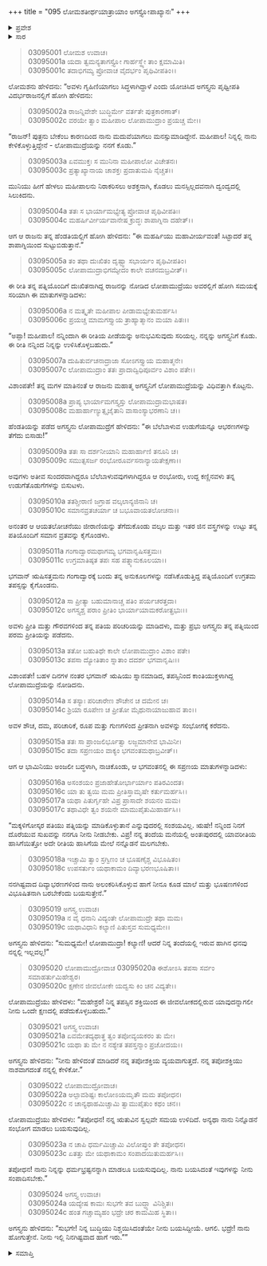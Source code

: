 +++
title = "095 ಲೋಮಶತೀರ್ಥಯಾತ್ರಾಯಾಂ ಅಗಸ್ತ್ಯೋಪಾಖ್ಯಾನಃ"
+++

<details><summary>ಪ್ರವೇಶ</summary>


।।   ಓಂ ಓಂ ನಮೋ ನಾರಾಯಣಾಯ।।   ಶ್ರೀ ವೇದವ್ಯಾಸಾಯ ನಮಃ ।।

ಶ್ರೀ ಕೃಷ್ಣದ್ವೈಪಾಯನ ವೇದವ್ಯಾಸ ವಿರಚಿತ  

**ಶ್ರೀ ಮಹಾಭಾರತ**

**ಆರಣ್ಯಕ ಪರ್ವ**

**ತೀರ್ಥಯಾತ್ರಾ ಪರ್ವ**

**ಅಧ್ಯಾಯ 95**

</details>


<details><summary>ಸಾರ</summary>

ಅಗಸ್ತ್ಯ-ಲೋಪಾಮುದ್ರೆಯರ ವಿವಾಹ; ಅಗಸ್ತ್ಯನು ಬೆಲೆಬಾಳುವ ಉಡುಗೆ-ಆಭರಣಗಳನ್ನು ಬಿಸಾಡಲು ಪತ್ನಿಗೆ ಹೇಳಿದುದು (1-12). ಲೋಪಾಮುದ್ರೆಯನ್ನು ಅಗಸ್ತ್ಯನು ಸಂಭೋಗಕ್ಕೆ ಕರೆದಾಗ ಅವಳು ಇಬ್ಬರೂ ದಿವ್ಯಾಭರಣಗಳಿಂದ ಅಲಂಕೃತರಾಗಿ ಕೂಡಬೇಕೆಂದು ಕೇಳುವುದು; ಅಗಸ್ತ್ಯನು ಸಂಪತ್ತನ್ನು ಅರಸಿ ಹೊರಡುವುದು (13-24).

</details>


> 03095001 ಲೋಮಶ ಉವಾಚ।  
03095001a ಯದಾ ತ್ವಮನ್ಯತಾಗಸ್ತ್ಯೋ ಗಾರ್ಹಸ್ಥ್ಯೇ ತಾಂ ಕ್ಷಮಾಮಿತಿ।  
03095001c ತದಾಭಿಗಮ್ಯ ಪ್ರೋವಾಚ ವೈದರ್ಭಂ ಪೃಥಿವೀಪತಿಂ।।

ಲೋಮಶನು ಹೇಳಿದನು: “ಅವಳು ಗೃಹಿಣಿಯಾಗಲು ಸಿದ್ಧಳಾಗಿದ್ದಾಳೆ ಎಂದು ಯೋಚಿಸಿದ ಅಗಸ್ತ್ಯನು ಪೃಥ್ವೀಪತಿ ವಿದರ್ಭರಾಜನಲ್ಲಿಗೆ ಹೋಗಿ ಹೇಳಿದನು:

> 03095002a ರಾಜನ್ನಿವೇಶೇ ಬುದ್ಧಿರ್ಮೇ ವರ್ತತೇ ಪುತ್ರಕಾರಣಾತ್।  
03095002c ವರಯೇ ತ್ವಾಂ ಮಹೀಪಾಲ ಲೋಪಾಮುದ್ರಾಂ ಪ್ರಯಚ್ಚ ಮೇ।।

“ರಾಜನ್! ಪುತ್ರನು ಬೇಕೆಂಬ ಕಾರಣದಿಂದ ನಾನು ಮದುವೆಯಾಗಲು ಮನಸ್ಸುಮಾಡಿದ್ದೇನೆ. ಮಹೀಪಾಲ! ನಿನ್ನಲ್ಲಿ ನಾನು ಕೇಳಿಕೊಳ್ಳುತ್ತಿದ್ದೇನೆ - ಲೋಪಾಮುದ್ರೆಯನ್ನು ನನಗೆ ಕೊಡು.”

> 03095003a ಏವಮುಕ್ತಃ ಸ ಮುನಿನಾ ಮಹೀಪಾಲೋ ವಿಚೇತನಃ।  
03095003c ಪ್ರತ್ಯಾಖ್ಯಾನಾಯ ಚಾಶಕ್ತಃ ಪ್ರದಾತುಮಪಿ ನೈಚ್ಚತ।।

ಮುನಿಯು ಹೀಗೆ ಹೇಳಲು ಮಹೀಪಾಲನು ನಿರಾಕರಿಸಲು ಅಶಕ್ತನಾಗಿ, ಕೊಡಲು ಮನಸ್ಸಿಲ್ಲದವನಾಗಿ ದ್ವಂದ್ವದಲ್ಲಿ ಸಿಲುಕಿದನು.

> 03095004a ತತಃ ಸ ಭಾರ್ಯಾಮಭ್ಯೇತ್ಯ ಪ್ರೋವಾಚ ಪೃಥಿವೀಪತಿಃ।  
03095004c ಮಹರ್ಷಿರ್ವೀರ್ಯವಾನೇಷ ಕ್ರುದ್ಧಃ ಶಾಪಾಗ್ನಿನಾ ದಹೇತ್।।

ಆಗ ಆ ರಾಜನು ತನ್ನ ಹೆಂಡತಿಯಲ್ಲಿಗೆ ಹೋಗಿ ಹೇಳಿದನು: “ಈ ಮಹರ್ಷಿಯು ಮಹಾವೀರ್ಯವಂತ! ಸಿಟ್ಟಾದರೆ ತನ್ನ ಶಾಪಾಗ್ನಿಯಿಂದ ಸುಟ್ಟುಬಿಡುತ್ತಾನೆ.”

> 03095005a ತಂ ತಥಾ ದುಃಖಿತಂ ದೃಷ್ಟ್ವಾ ಸಭಾರ್ಯಂ ಪೃಥಿವೀಪತಿಂ।   
03095005c ಲೋಪಾಮುದ್ರಾಭಿಗಮ್ಯೇದಂ ಕಾಲೇ ವಚನಮಬ್ರವೀತ್।।

ಈ ರೀತಿ ತನ್ನ ಪತ್ನಿಯೊಂದಿಗೆ ದುಃಖಿತನಾಗಿದ್ದ ರಾಜನನ್ನು ನೋಡಿದ ಲೋಪಾಮುದ್ರೆಯು ಅವರಲ್ಲಿಗೆ ಹೋಗಿ ಸಮಯಕ್ಕೆ ಸರಿಯಾಗಿ ಈ ಮಾತುಗಳನ್ನಾಡಿದಳು:

> 03095006a ನ ಮತ್ಕೃತೇ ಮಹೀಪಾಲ ಪೀಡಾಮಭ್ಯೇತುಮರ್ಹಸಿ।  
03095006c ಪ್ರಯಚ್ಚ ಮಾಮಗಸ್ತ್ಯಾಯ ತ್ರಾಹ್ಯಾತ್ಮಾನಂ ಮಯಾ ಪಿತಃ।।

“ಅಪ್ಪಾ! ಮಹೀಪಾಲ! ನನ್ನಿಂದಾಗಿ ಈ ರೀತಿಯ ಪೀಡೆಯನ್ನು ಅನುಭವಿಸುವುದು ಸರಿಯಲ್ಲ. ನನ್ನನ್ನು ಅಗಸ್ತ್ಯನಿಗೆ ಕೊಡು. ಈ ರೀತಿ ನನ್ನಿಂದ ನಿನ್ನನ್ನು ಉಳಿಸಿಕೊಳ್ಳಬಹುದು.”

> 03095007a ದುಹಿತುರ್ವಚನಾದ್ರಾಜಾ ಸೋಽಗಸ್ತ್ಯಾಯ ಮಹಾತ್ಮನೇ।  
03095007c ಲೋಪಾಮುದ್ರಾಂ ತತಃ ಪ್ರಾದಾದ್ವಿಧಿಪೂರ್ವಂ ವಿಶಾಂ ಪತೇ।।

ವಿಶಾಂಪತೇ! ತನ್ನ ಮಗಳ ಮಾತಿನಂತೆ ಆ ರಾಜನು ಮಹಾತ್ಮ ಅಗಸ್ತ್ಯನಿಗೆ ಲೋಪಾಮುದ್ರೆಯನ್ನು ವಿಧಿವತ್ತಾಗಿ ಕೊಟ್ಟನು.

> 03095008a ಪ್ರಾಪ್ಯ ಭಾರ್ಯಾಮಗಸ್ತ್ಯಸ್ತು ಲೋಪಾಮುದ್ರಾಮಭಾಷತ।  
03095008c ಮಹಾರ್ಹಾಣ್ಯುತ್ಸೃಜೈತಾನಿ ವಾಸಾಂಸ್ಯಾಭರಣಾನಿ ಚ।।

ಹೆಂಡತಿಯನ್ನು ಪಡೆದ ಅಗಸ್ತ್ಯನು ಲೋಪಾಮುದ್ರೆಗೆ ಹೇಳಿದನು: “ಈ ಬೆಲೆಬಾಳುವ ಉಡುಗೆಯನ್ನೂ ಆಭರಣಗಳನ್ನು ತೆಗೆದು ಬಿಸಾಡು!”

> 03095009a ತತಃ ಸಾ ದರ್ಶನೀಯಾನಿ ಮಹಾರ್ಹಾಣಿ ತನೂನಿ ಚ।  
03095009c ಸಮುತ್ಸಸರ್ಜ ರಂಭೋರೂರ್ವಸನಾನ್ಯಾಯತೇಕ್ಷಣಾ।।

ಅವುಗಳು ಅತೀವ ಸುಂದರವಾಗಿದ್ದರೂ ಬೆಲೆಬಾಳುವವುಗಳಾಗಿದ್ದರೂ ಆ ರಂಭೋರು, ಉದ್ದ ಕಣ್ಣಿನವಳು ತನ್ನ ಉಡುಗೆತೊಡುಗೆಗಳನ್ನು ಬಿಸುಟಳು.

> 03095010a ತತಶ್ಚೀರಾಣಿ ಜಗ್ರಾಹ ವಲ್ಕಲಾನ್ಯಜಿನಾನಿ ಚ।  
03095010c ಸಮಾನವ್ರತಚರ್ಯಾ ಚ ಬಭೂವಾಯತಲೋಚನಾ।।

ಅನಂತರ ಆ ಆಯತಲೋಚನೆಯು ಜೀರಾಣಿಯನ್ನು ತೆಗೆದುಕೊಂಡು ವಲ್ಕಲ ಮತ್ತು ಇತರ ಜಿನ ವಸ್ತ್ರಗಳನ್ನು ಉಟ್ಟು ತನ್ನ ಪತಿಯೊಂದಿಗೆ ಸಮಾನ ವ್ರತವನ್ನು ಕೈಗೊಂಡಳು.

> 03095011a ಗಂಗಾದ್ವಾರಮಥಾಗಮ್ಯ ಭಗವಾನೃಷಿಸತ್ತಮಃ।  
03095011c ಉಗ್ರಮಾತಿಷ್ಠತ ತಪಃ ಸಹ ಪತ್ನ್ಯಾನುಕೂಲಯಾ।।

ಭಗವಾನ್ ಋಷಿಸತ್ತಮನು ಗಂಗಾದ್ವಾರಕ್ಕೆ ಬಂದು ತನ್ನ ಅನುಕೂಲಗಳನ್ನು ನಡೆಸಿಕೊಡುತ್ತಿದ್ದ ಪತ್ನಿಯೊಂದಿಗೆ ಉಗ್ರತಮ ತಪಸ್ಸನ್ನು ಕೈಗೊಂಡನು.

> 03095012a ಸಾ ಪ್ರೀತ್ಯಾ ಬಹುಮಾನಾಚ್ಚ ಪತಿಂ ಪರ್ಯಚರತ್ತದಾ।  
03095012c ಅಗಸ್ತ್ಯಶ್ಚ ಪರಾಂ ಪ್ರೀತಿಂ ಭಾರ್ಯಾಯಾಮಕರೋತ್ಪ್ರಭುಃ।।

ಅವಳು ಪ್ರೀತಿ ಮತ್ತು ಗೌರವಗಳಿಂದ ತನ್ನ ಪತಿಯ ಪರಿಚರಿಯನ್ನು ಮಾಡಿದಳು, ಮತ್ತು ಪ್ರಭು ಅಗಸ್ತ್ಯನು ತನ್ನ ಪತ್ನಿಯಿಂದ ಪರಮ ಪ್ರೀತಿಯನ್ನು ಪಡೆದನು.

> 03095013a ತತೋ ಬಹುತಿಥೇ ಕಾಲೇ ಲೋಪಾಮುದ್ರಾಂ ವಿಶಾಂ ಪತೇ।  
03095013c ತಪಸಾ ದ್ಯೋತಿತಾಂ ಸ್ನಾತಾಂ ದದರ್ಶ ಭಗವಾನೃಷಿಃ।।

ವಿಶಾಂಪತೇ! ಬಹಳ ದಿನಗಳ ನಂತರ ಭಗವಾನ್ ಋಷಿಯು ಸ್ನಾನಮಾಡಿದ, ತಪಸ್ಸಿನಿಂದ ಕಾಂತಿಯುಕ್ತಳಾಗಿದ್ದ ಲೋಪಾಮುದ್ರೆಯನ್ನು ನೋಡಿದನು.

> 03095014a ಸ ತಸ್ಯಾಃ ಪರಿಚಾರೇಣ ಶೌಚೇನ ಚ ದಮೇನ ಚ।  
03095014c ಶ್ರಿಯಾ ರೂಪೇಣ ಚ ಪ್ರೀತೋ ಮೈಥುನಾಯಾಜುಹಾವ ತಾಂ।।

ಅವಳ ಶೌಚ, ದಮ, ಪರಿಚಾರಿಕೆ, ರೂಪ ಮತ್ತು ಗುಣಗಳಿಂದ ಪ್ರೀತನಾಗಿ ಅವಳನ್ನು ಸಂಭೋಗಕ್ಕೆ ಕರೆದನು.

> 03095015a ತತಃ ಸಾ ಪ್ರಾಂಜಲಿರ್ಭೂತ್ವಾ ಲಜ್ಜಮಾನೇವ ಭಾಮಿನೀ।  
03095015c ತದಾ ಸಪ್ರಣಯಂ ವಾಕ್ಯಂ ಭಗವಂತಮಥಾಬ್ರವೀತ್।।

ಆಗ ಆ ಭಾಮಿನಿಯು ಅಂಜಲೀ ಬದ್ಧಳಾಗಿ, ನಾಚಿಕೊಂಡು, ಆ ಭಗವಂತನಲ್ಲಿ ಈ ಸಪ್ರಣಯ ಮಾತುಗಳನ್ನಾಡಿದಳು:

> 03095016a ಅಸಂಶಯಂ ಪ್ರಜಾಹೇತೋರ್ಭಾರ್ಯಾಂ ಪತಿರವಿಂದತ।  
03095016c ಯಾ ತು ತ್ವಯಿ ಮಮ ಪ್ರೀತಿಸ್ತಾಮೃಷೇ ಕರ್ತುಮರ್ಹಸಿ।।  
03095017a ಯಥಾ ಪಿತುರ್ಗೃಹೇ ವಿಪ್ರ ಪ್ರಾಸಾದೇ ಶಯನಂ ಮಮ।  
03095017c ತಥಾವಿಧೇ ತ್ವಂ ಶಯನೇ ಮಾಮುಪೈತುಮಿಹಾರ್ಹಸಿ।।

“ಮಕ್ಕಳಿಗೋಸ್ಕರ ಪತಿಯು ಪತ್ನಿಯನ್ನು ಮಾಡಿಕೊಳ್ಳುತಾನೆ ಎನ್ನುವುದರಲ್ಲಿ ಸಂಶಯವಿಲ್ಲ. ಋಷೇ! ನನ್ನಿಂದ ನಿನಗೆ ದೊರೆಯುವ ಸುಖವನ್ನು ನನಗೂ ನೀನು ನೀಡಬೇಕು. ವಿಪ್ರ! ನನ್ನ ತಂದೆಯ ಮನೆಯಲ್ಲಿ ಅಂತಃಪುರದಲ್ಲಿ ಯಾವರೀತಿಯ ಹಾಸಿಗೆಯಿತ್ತೋ ಅದೇ ರೀತಿಯ ಹಾಸಿಗೆಯ ಮೇಲೆ ನನ್ನೊಡನೆ ಮಲಗಬೇಕು.

> 03095018a ಇಚ್ಚಾಮಿ ತ್ವಾಂ ಸ್ರಗ್ವಿಣಂ ಚ ಭೂಷಣೈಶ್ಚ ವಿಭೂಷಿತಂ।  
03095018c ಉಪಸರ್ತುಂ ಯಥಾಕಾಮಂ ದಿವ್ಯಾಭರಣಭೂಷಿತಾ।।

ನನಗಿಷ್ಟವಾದ ದಿವ್ಯಾಭರಣಗಳಿಂದ ನಾನು ಅಲಂಕರಿಸಿಕೊಳ್ಳುವ ಹಾಗೆ ನೀನೂ ಕೂಡ ಮಾಲೆ ಮತ್ತು ಭೂಷಣಗಳಿಂದ ವಿಭೂಷಿತನಾಗಿ ಬರಬೇಕೆಂದು ಬಯಸುತ್ತೇನೆ.”

> 03095019 ಅಗಸ್ತ್ಯ ಉವಾಚ।  
03095019a ನ ವೈ ಧನಾನಿ ವಿದ್ಯಂತೇ ಲೋಪಾಮುದ್ರೇ ತಥಾ ಮಮ।  
03095019c ಯಥಾವಿಧಾನಿ ಕಲ್ಯಾಣಿ ಪಿತುಸ್ತವ ಸುಮಧ್ಯಮೇ।।

ಅಗಸ್ತ್ಯನು ಹೇಳಿದನು: “ಸುಮಧ್ಯಮೇ! ಲೋಪಾಮುದ್ರಾ! ಕಲ್ಯಾಣಿ! ಆದರೆ ನಿನ್ನ ತಂದೆಯಲ್ಲಿ ಇರುವ ಹಾಗಿನ ಧನವು ನನ್ನಲ್ಲಿ ಇಲ್ಲವಲ್ಲ!”

> 03095020 ಲೋಪಾಮುದ್ರೋವಾಚ
03095020a ಈಶೋಽಸಿ ತಪಸಾ ಸರ್ವಂ ಸಮಾಹರ್ತುಮಿಹೇಶ್ವರ।   
03095020c ಕ್ಷಣೇನ ಜೀವಲೋಕೇ ಯದ್ವಸು ಕಿಂ ಚನ ವಿದ್ಯತೇ।।

ಲೋಪಾಮುದ್ರೆಯು ಹೇಳಿದಳು: “ಮಹೇಶ್ರರ! ನಿನ್ನ ತಪಸ್ಸಿನ ಶಕ್ತಿಯಿಂದ ಈ ಜೀವಲೋಕದಲ್ಲಿರುವ ಯಾವುದನ್ನಾಗಲೀ ನೀನು ಒಂದೇ ಕ್ಷಣದಲ್ಲಿ ಪಡೆದುಕೊಳ್ಳಬಹುದು.”

> 03095021 ಅಗಸ್ತ್ಯ ಉವಾಚ।  
03095021a ಏವಮೇತದ್ಯಥಾತ್ಥ ತ್ವಂ ತಪೋವ್ಯಯಕರಂ ತು ಮೇ।  
03095021c ಯಥಾ ತು ಮೇ ನ ನಶ್ಯೇತ ತಪಸ್ತನ್ಮಾಂ ಪ್ರಚೋದಯ।।

ಅಗಸ್ತ್ಯನು ಹೇಳಿದನು: “ನೀನು ಹೇಳಿದಂತೆ ಮಾಡಿದರೆ ನನ್ನ ತಪೋಶಕ್ತಿಯ ವ್ಯಯವಾಗುತ್ತದೆ. ನನ್ನ ತಪೋಶಕ್ತಿಯು ನಾಶವಾಗದಂತೆ ನನ್ನಲ್ಲಿ ಕೇಳಿಕೋ.”

> 03095022 ಲೋಪಾಮುದ್ರೋವಾಚ।  
03095022a ಅಲ್ಪಾವಶಿಷ್ಟಃ ಕಾಲೋಽಯಮೃತೌ ಮಮ ತಪೋಧನ।  
03095022c ನ ಚಾನ್ಯಥಾಹಮಿಚ್ಚಾಮಿ ತ್ವಾಮುಪೈತುಂ ಕಥಂ ಚನ।।

ಲೋಪಾಮುದ್ರೆಯು ಹೇಳಿದಳು: “ತಪೋಧನ! ನನ್ನ ಋತುವಿನ ಸ್ವಲ್ಪವೇ ಸಮಯ ಉಳಿದಿದೆ. ಅನ್ಯಥಾ ನಾನು ನಿನ್ನೊಡನೆ ಸಂಭೋಗ ಮಾಡಲು ಬಯಸುವುದಿಲ್ಲ.

> 03095023a ನ ಚಾಪಿ ಧರ್ಮಮಿಚ್ಚಾಮಿ ವಿಲೋಪ್ತುಂ ತೇ ತಪೋಧನ।  
03095023c ಏತತ್ತು ಮೇ ಯಥಾಕಾಮಂ ಸಂಪಾದಯಿತುಮರ್ಹಸಿ।।

ತಪೋಧನ! ನಾನು ನಿನ್ನನ್ನು ಧರ್ಮಭ್ರಷ್ಟನನ್ನಾಗಿ ಮಾಡಲೂ ಬಯಸುವುದಿಲ್ಲ. ನಾನು ಬಯಸಿದಂತೆ ಇವುಗಳನ್ನು ನೀನು ಸಂಪಾದಿಸಬೇಕು.”

> 03095024 ಅಗಸ್ತ್ಯ ಉವಾಚ।  
03095024a ಯದ್ಯೇಷ ಕಾಮಃ ಸುಭಗೇ ತವ ಬುದ್ಧ್ಯಾ ವಿನಿಶ್ಚಿತಃ।  
03095024c ಹಂತ ಗಚ್ಚಾಮ್ಯಹಂ ಭದ್ರೇ ಚರ ಕಾಮಮಿಹ ಸ್ಥಿತಾ।।

ಅಗಸ್ತ್ಯನು ಹೇಳಿದನು: “ಸುಭಗೇ! ನಿನ್ನ ಬುದ್ಧಿಯು ನಿಶ್ಚಯಿಸಿದಂತೆಯೇ ನೀನು ಬಯಸಿದ್ದೀಯೆ. ಆಗಲಿ. ಭದ್ರೇ! ನಾನು ಹೋಗುತ್ತೇನೆ. ನೀನು ಇಲ್ಲಿ ನಿನಗಿಷ್ಟವಾದ ಹಾಗೆ ಇರು.””

<details><summary>ಸಮಾಪ್ತಿ</summary>

ಇತಿ ಶ್ರೀ ಮಹಾಭಾರತೇ ಆರಣ್ಯಕಪರ್ವಣಿ ತೀರ್ಥಯಾತ್ರಾಪರ್ವಣಿ ಲೋಮಶತೀರ್ಥಯಾತ್ರಾಯಾಂ ಅಗಸ್ತ್ಯೋಪಾಖ್ಯಾನೇ ಪಂಚನವತಿತಮೋಽಧ್ಯಾಯಃ।  
ಇದು ಮಹಾಭಾರತದ ಆರಣ್ಯಕಪರ್ವದಲ್ಲಿ ತೀರ್ಥಯಾತ್ರಾಪರ್ವದಲ್ಲಿ ಲೋಮಶತೀರ್ಥಯಾತ್ರೆಯಲ್ಲಿ ಅಗಸ್ತ್ಯೋಪಾಖ್ಯಾನದಲ್ಲಿ ತೊಂಭತ್ತೈದನೆಯ ಅಧ್ಯಾಯವು.


</details>
